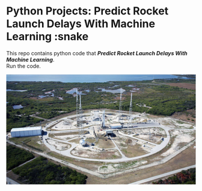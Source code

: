 # Python Projects: Predict Rocket Launch Delays With Machine Learning :snake
This repo contains python code that ***Predict Rocket Launch Delays With Machine Learning***.<br>
Run the code.

![](https://github.com/natnew/Python-Projects-Predict-Rocket-Launch-Delays-With-Machine-Learning/blob/main/_rocket%20launches%20001.JPG)



